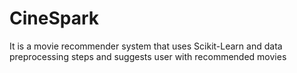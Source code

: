 # CineSpark
It is a movie recommender system that uses Scikit-Learn and data preprocessing steps and suggests user with recommended movies
